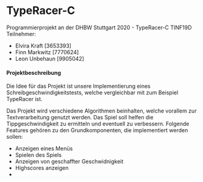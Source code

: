 # TypeRacer-C
Programmierprojekt an der DHBW Stuttgart 2020 - 
TypeRacer-C
TINF19D Teilnehmer: 

- Elvira Kraft [3653393]
- Finn Markwitz [7770624]
- Leon Unbehaun [9905042]

#### Projektbeschreibung

Die Idee für das Projekt ist unsere Implementierung eines Schreibgeschwindigkeitstests, welche vergleichbar mit zum Beispiel TypeRacer ist. 

Das Projekt wird verschiedene Algorithmen beinhalten, welche vorallem zur Textverarbeitung genutzt werden. Das Spiel soll helfen die Tippgeschwindigkeit zu ermitteln und eventuell zu verbessern. Folgende Features gehören zu den Grundkomponenten, die implementiert werden sollen:

- Anzeigen eines Menüs
- Spielen des Spiels
- Anzeigen von geschaffter Geschwidnigkeit
- Highscores anzeigen
- 